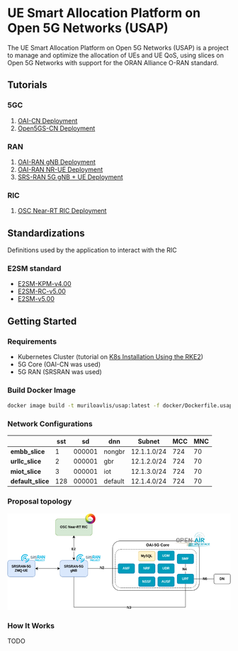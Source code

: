 # UE Smart Allocation Platform on Open 5G Networks (USAP)

The UE Smart Allocation Platform on Open 5G Networks (USAP) is a project to manage and optimize the allocation of UEs and UE QoS, using slices on Open 5G Networks with support for the ORAN Alliance O-RAN standard.

## Tutorials

### 5GC

1. [OAI-CN Deployment](docs/oai-cn/oai_cn_deploy.md)
2. [Open5GS-CN Deployment](docs/open5gs-cn/open5gs_deploy.md)

### RAN

1. [OAI-RAN gNB Deployment](docs/oai-ran/gnb_deploy.md)
2. [OAI-RAN NR-UE Deployment](docs/oai-ran/nr_ue_deploy.md)
3. [SRS-RAN 5G gNB + UE Deployment](./docs/srsran/srsran5g_zmq_deploy.md)

### RIC

1. [OSC Near-RT RIC Deployment](docs/osc-ric/osc_nrt_ric_deploy.md)

## Standardizations

Definitions used by the application to interact with the RIC

### E2SM standard

- [E2SM-KPM-v4.00](e2sm/asn1/e2sm-kpm-v4.00.asn)
- [E2SM-RC-v5.00](e2sm/asn1/e2sm-rc-v5.00.asn)
- [E2SM-v5.00](e2sm/asn1/e2sm-v5.00.asn)

<!-- ### 3GPP NG Application Protocol (NGAP) Release 17

- [NGAP-CommonDataTypes](ngap/asn1/rel-18_2/NGAP-CommonDataTypes.asn)
- [NGAP-Constants](ngap/asn1/rel-18_2/NGAP-Constants.asn)
- [NGAP-Containers](ngap/asn1/rel-18_2/NGAP-Containers.asn)
- [NGAP-IEs](ngap/asn1/rel-18_2/NGAP-IEs.asn)
- [NGAP-PDU-Contents](ngap/asn1/rel-18_2/NGAP-PDU-Contents.asn)
- [NGAP-PDU-Descriptions](ngap/asn1/rel-18_2/NGAP-PDU-Descriptions.asn) -->

## Getting Started

### Requirements

- Kubernetes Cluster (tutorial on [K8s Installation Using the RKE2](https://github.com/muriloAvlis/k8s-utils/blob/main/docs/cluster_deploy/rke2/README.md))
- 5G Core (OAI-CN was used)
- 5G RAN (SRSRAN was used)

### Build Docker Image

```sh
docker image build -t muriloavlis/usap:latest -f docker/Dockerfile.usap .
```

### Network Configurations

|                    | **sst** | **sd** | **dnn** | **Subnet**  | **MCC** | **MNC** |
|--------------------|---------|--------|---------|-------------|---------|---------|
| **embb_slice**     | 1       | 000001 | nongbr  | 12.1.1.0/24 |   724   |   70    |
| **urllc_slice**    | 2       | 000001 | gbr     | 12.1.2.0/24 |   724   |   70    |
| **miot_slice**     | 3       | 000001 | iot     | 12.1.3.0/24 |   724   |   70    |
| **default_slice**  | 128     | 000001 | default | 12.1.4.0/24 |   724   |   70    |

### Proposal topology

![proposal-topology-v1](./assets/images/proposal_diagram-topology-v1.png)

### How It Works

TODO